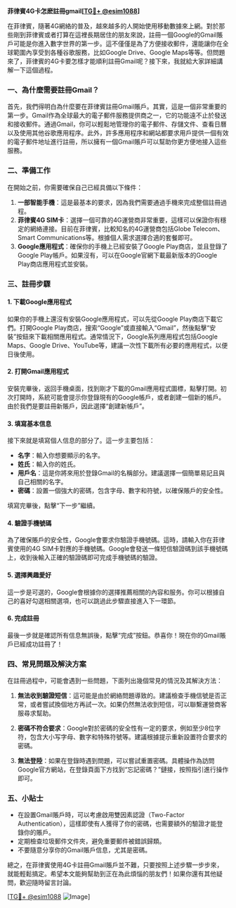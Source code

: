 **菲律賓4G卡怎麽註冊gmail[[TG💪+ @esim1088](https://t.me/s/esim1088)]**

在菲律賓，隨著4G網絡的普及，越來越多的人開始使用移動數據來上網。對於那些剛到菲律賓或者打算在這裡長期居住的朋友來說，註冊一個Google的Gmail賬戶可能是你進入數字世界的第一步。這不僅僅是為了方便接收郵件，還能讓你在全球範圍內享受到各種谷歌服務，比如Google Drive、Google Maps等等。但問題來了，菲律賓的4G卡要怎樣才能順利註冊Gmail呢？接下來，我就給大家詳細講解一下這個過程。

### 一、為什麼需要註冊Gmail？

首先，我們得明白為什麼要在菲律賓註冊Gmail賬戶。其實，這是一個非常重要的第一步。Gmail作為全球最大的電子郵件服務提供商之一，它的功能遠不止於發送和接收郵件。通過Gmail，你可以輕鬆地管理你的電子郵件、存儲文件、查看日曆以及使用其他谷歌應用程序。此外，許多應用程序和網站都要求用戶提供一個有效的電子郵件地址進行註冊，所以擁有一個Gmail賬戶可以幫助你更方便地接入這些服務。

### 二、準備工作

在開始之前，你需要確保自己已經具備以下條件：

1. **一部智能手機**：這是最基本的要求，因為我們需要通過手機來完成整個註冊過程。
2. **菲律賓4G SIM卡**：選擇一個可靠的4G運營商非常重要，這樣可以保證你有穩定的網絡連接。目前在菲律賓，比較知名的4G運營商包括Globe Telecom、Smart Communications等。根據個人需求選擇合適的套餐即可。
3. **Google應用程式**：確保你的手機上已經安裝了Google Play商店，並且登錄了Google Play帳戶。如果沒有，可以在Google官網下載最新版本的Google Play商店應用程式並安裝。

### 三、註冊步驟

#### 1. 下載Google應用程式

如果你的手機上還沒有安裝Google應用程式，可以先從Google Play商店下載它們。打開Google Play商店，搜索“Google”或直接輸入“Gmail”，然後點擊“安裝”按鈕來下載相關應用程式。通常情況下，Google系列應用程式包括Google Maps、Google Drive、YouTube等，建議一次性下載所有必要的應用程式，以便日後使用。

#### 2. 打開Gmail應用程式

安裝完畢後，返回手機桌面，找到剛才下載的Gmail應用程式圖標，點擊打開。初次打開時，系統可能會提示你登錄現有的Google帳戶，或者創建一個新的帳戶。由於我們是要註冊新賬戶，因此選擇“創建新帳戶”。

#### 3. 填寫基本信息

接下來就是填寫個人信息的部分了。這一步主要包括：

- **名字**：輸入你想要顯示的名字。
- **姓氏**：輸入你的姓氏。
- **用戶名**：這是你將來用於登錄Gmail的名稱部分。建議選擇一個簡單易記且與自己相關的名字。
- **密碼**：設置一個強大的密碼，包含字母、數字和符號，以確保賬戶的安全性。

填寫完畢後，點擊“下一步”繼續。

#### 4. 驗證手機號碼

為了確保賬戶的安全性，Google會要求你驗證手機號碼。這時，請輸入你在菲律賓使用的4G SIM卡對應的手機號碼。Google會發送一條短信驗證碼到該手機號碼上，收到後輸入正確的驗證碼即可完成手機號碼的驗證。

#### 5. 選擇興趣愛好

這一步是可選的，Google會根據你的選擇推薦相關的內容和服务。你可以根據自己的喜好勾選相關選項，也可以跳過此步驟直接進入下一環節。

#### 6. 完成註冊

最後一步就是確認所有信息無誤後，點擊“完成”按鈕。恭喜你！現在你的Gmail賬戶已經成功註冊了！

### 四、常見問題及解決方案

在註冊過程中，可能會遇到一些問題，下面列出幾個常見的情況及其解決方法：

1. **無法收到驗證短信**：這可能是由於網絡問題導致的。建議檢查手機信號是否正常，或者嘗試換個地方再試一次。如果仍然無法收到短信，可以聯繫運營商客服尋求幫助。
   
2. **密碼不符合要求**：Google對於密碼的安全性有一定的要求，例如至少8位字符，包含大小写字母、數字和特殊符號等。建議根據提示重新設置符合要求的密碼。

3. **無法登陸**：如果在登錄時遇到問題，可以嘗試重置密碼。具體操作為訪問Google官方網站，在登錄頁面下方找到“忘記密碼？”鏈接，按照指引進行操作即可。

### 五、小貼士

- 在設置Gmail賬戶時，可以考慮啟用雙因素認證（Two-Factor Authentication），這樣即使有人獲得了你的密碼，也需要額外的驗證才能登錄你的賬戶。
- 定期檢查垃圾郵件文件夾，避免重要郵件被錯誤歸類。
- 不要隨意分享你的Gmail賬戶信息，尤其是密碼。

總之，在菲律賓使用4G卡註冊Gmail賬戶並不難，只要按照上述步驟一步步來，就能輕鬆搞定。希望本文能夠幫助到正在為此煩惱的朋友們！如果你還有其他疑問，歡迎隨時留言討論。

[[TG💪+ @esim1088](https://t.me/s/esim1088) ![Image](https://i.postimg.cc/4NQfJmqS/Snipaste-2025-05-13-00-14-12.png)]